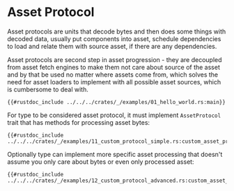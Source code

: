 # Asset Protocol

Asset protocols are units that decode bytes and then does some things with decoded
data, usually put components into asset, schedule dependencies to load and relate
them with source asset, if there are any dependencies.

Asset protocols are second step in asset progression - they are decoupled from
asset fetch engines to make them not care about source of the asset and by that
be used no matter where assets come from, which solves the need for asset loaders
to implement with all possible asset sources, which is cumbersome to deal with.

```rust,ignore
{{#rustdoc_include ../../../crates/_/examples/01_hello_world.rs:main}}
```

For type to be considered asset protocol, it must implement `AssetProtocol` trait
that has methods for processing asset bytes:

```rust,ignore
{{#rustdoc_include ../../../crates/_/examples/11_custom_protocol_simple.rs:custom_asset_protocol}}
```

Optionally type can implement more specific asset processing that doesn't assume
you only care about bytes or even only processed asset:

```rust,ignore
{{#rustdoc_include ../../../crates/_/examples/12_custom_protocol_advanced.rs:custom_asset_protocol}}
```

